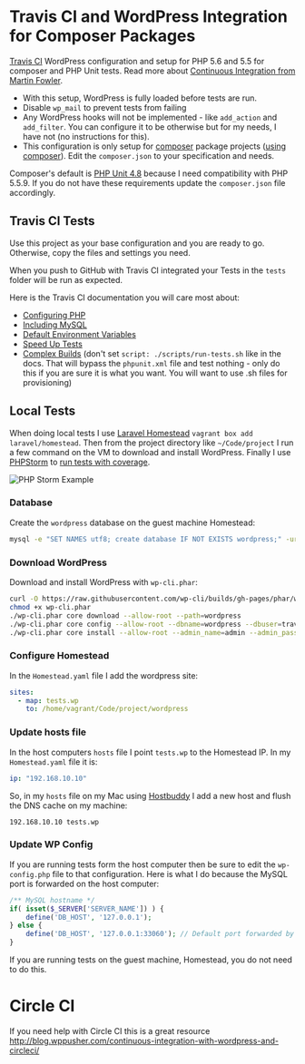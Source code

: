 # Travis CI and WordPress Integration for Composer Packages

[Travis CI](https://travis-ci.org/) WordPress configuration and setup for PHP 5.6 and 5.5 for composer and PHP Unit tests. Read more about [Continuous Integration from Martin Fowler](http://martinfowler.com/articles/continuousIntegration.html). 

- With this setup, WordPress is fully loaded before tests are run.
- Disable `wp_mail` to prevent tests from failing
- Any WordPress hooks will not be implemented - like `add_action` and `add_filter`. You can configure it to be otherwise but for my needs, I have not (no instructions for this).
- This configuration is only setup for [composer](https://getcomposer.org/) package projects ([using composer](https://getcomposer.org/doc/01-basic-usage.md)). Edit the `composer.json` to your specification and needs.

Composer's default is [PHP Unit 4.8](https://phpunit.de/manual/4.8/en/writing-tests-for-phpunit.html) because I need compatibility with PHP 5.5.9. If you do not have these requirements update the `composer.json` file accordingly.

## Travis CI Tests

Use this project as your base configuration and you are ready to go. Otherwise, copy the files and settings you need. 

When you push to GitHub with Travis CI integrated your Tests in the `tests` folder will be run as expected.

Here is the Travis CI documentation you will care most about:
- [Configuring PHP](https://docs.travis-ci.com/user/languages/php/)
- [Including MySQL](https://docs.travis-ci.com/user/database-setup/#MySQL)
- [Default Environment Variables](https://docs.travis-ci.com/user/environment-variables/#Default-Environment-Variables)
- [Speed Up Tests](https://docs.travis-ci.com/user/speeding-up-the-build/#PHP-optimisations)
- [Complex Builds](https://docs.travis-ci.com/user/customizing-the-build#Implementing-Complex-Build-Steps) (don't set `script: ./scripts/run-tests.sh` like in the docs. That will bypass the `phpunit.xml` file and test nothing - only do this if you are sure it is what you want. You will want to use .sh files for provisioning)

## Local Tests
When doing local tests I use [Laravel Homestead](https://github.com/laravel/homestead) `vagrant box add laravel/homestead`. Then from the project directory like `~/Code/project` I run a few command on the VM to download and install WordPress. Finally I use [PHPStorm](https://www.jetbrains.com/phpstorm/) to [run tests with coverage](https://www.jetbrains.com/help/phpstorm/2016.1/running-with-coverage.html).

![PHP Storm Example](https://s3-us-west-2.amazonaws.com/kevindees-github-readme/example-tests.png)

### Database
Create the `wordpress` database on the guest machine Homestead:

```bash
mysql -e "SET NAMES utf8; create database IF NOT EXISTS wordpress;" -uroot
```

### Download WordPress
Download and install WordPress with `wp-cli.phar`:

```bash
curl -O https://raw.githubusercontent.com/wp-cli/builds/gh-pages/phar/wp-cli.phar
chmod +x wp-cli.phar
./wp-cli.phar core download --allow-root --path=wordpress
./wp-cli.phar core config --allow-root --dbname=wordpress --dbuser=travis --dbhost=127.0.0.1 --path=wordpress
./wp-cli.phar core install --allow-root --admin_name=admin --admin_password=admin --admin_email=admin@example.com --url=http://127.0.0.1 --title=WordPress --path=wordpress
```

### Configure Homestead
In the `Homestead.yaml` file I add the wordpress site:

```yaml
sites:
  - map: tests.wp
    to: /home/vagrant/Code/project/wordpress
```

### Update hosts file
In the host computers `hosts` file I point `tests.wp` to the Homestead IP. In my `Homestead.yaml` file it is:

```yaml
ip: "192.168.10.10"
```

So, in my `hosts` file on my Mac using [Hostbuddy](https://clickontyler.com/hostbuddy/) I add a new host and flush the DNS cache on my machine:

```hosts
192.168.10.10 tests.wp
```

### Update WP Config
If you are running tests form the host computer then be sure to edit the `wp-config.php` file to that configuration. Here is what I do because the MySQL port is forwarded on the host computer:

```php
/** MySQL hostname */
if( isset($_SERVER['SERVER_NAME']) ) {
    define('DB_HOST', '127.0.0.1');
} else {
    define('DB_HOST', '127.0.0.1:33060'); // Default port forwarded by Homestead
}
```

If you are running tests on the guest machine, Homestead, you do not need to do this.

# Circle CI
If you need help with Circle CI this is a great resource http://blog.wppusher.com/continuous-integration-with-wordpress-and-circleci/
